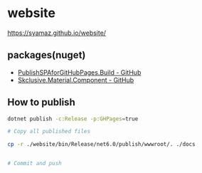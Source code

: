 ﻿# website

https://syamaz.github.io/website/

## packages(nuget)

* [PublishSPAforGitHubPages.Build - GitHub](https://github.com/jsakamoto/PublishSPAforGitHubPages.Build)
* [Skclusive.Material.Component - GitHub](https://github.com/skclusive/Skclusive.Material.Component)

## How to publish

```bash
dotnet publish -c:Release -p:GHPages=true

# Copy all published files

cp -r ./website/bin/Release/net6.0/publish/wwwroot/. ./docs


# Commit and push

```